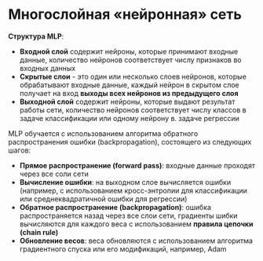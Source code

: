 # Многослойная «нейронная» сеть

**Структура MLP**:

- **Входной слой** содержит нейроны, которые принимают входные данные, количество нейронов соответствует числу признаков во входных данных
- **Скрытые слои** - это один или несколько слоев нейронов, которые обрабатывают входные данные, каждый нейрон в скрытом слое получает на вход **выходы всех нейронов из предыдущего слоя**
- **Выходной слой** содержит нейроны, которые выдают результат работы сети, количество нейронов соответствует числу классов в задаче классификации или одному нейрону в. задаче регрессии

MLP обучается с использованием алгоритма обратного распространения ошибки (backpropagation), состоящего из следующих шагов:

- **Прямое распространение (forward pass)**: входные данные проходят через все соли сети
- **Вычисление ошибки**: на выходном слое вычисляется ошибки (например, с использованием кросс-энтропии для классификации или среднеквадратичной ошибки для регрессии)
- **Обратное распространение (backpropagation)**: ошибка распространяется назад через все слои сети, градиенты шибки вычисляются для каждого веса с использованием **правила цепочки (chain rule)**
- **Обновление весов**: веса обновляются с использованием алгоритма градиентного спуска или его модификаций, например, Adam
